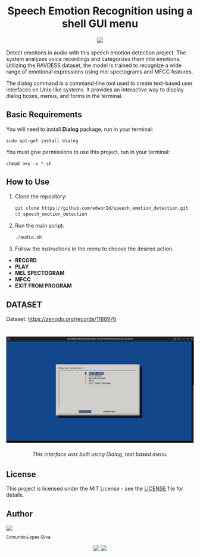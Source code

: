 <h1 align="center"> Speech Emotion Recognition using a shell GUI menu </h1>

<p align="center">
<img src="http://img.shields.io/static/v1?label=STATUS&message=COMPLETO&color=GREEN&style=for-the-badge"/>
</p>

Detect emotions in audio with this speech emotion detection project. The system analyzes voice recordings and categorizes them into emotions. Utilizing the RAVDESS dataset, the model is trained to recognize a wide range of emotional expressions using mel spectograms and MFCC features.

The dialog command is a command-line tool used to create text-based user interfaces on Unix-like systems. It provides an interactive way to display dialog boxes, menus, and forms in the terminal.

## Basic Requirements

You will need to install **Dialog** package, run in your terminal:

```
sudo apt-get install dialog
```

You must give permissions to use this project, run in your terminal:

```
chmod a+x -v *.sh
```

## How to Use

1. Clone the repository:

    ```bash
    git clone https://github.com/edworId/speech_emotion_detection.git
    cd speech_emotion_detection
    ```

2. Run the main script:

    ```bash
    ./audio.sh
    ```

3. Follow the instructions in the menu to choose the desired action.

  - **RECORD**
  - **PLAY**
  - **MEL SPECTOGRAM**
  - **MFCC**
  - **EXIT FROM PROGRAM**

## DATASET

Dataset: https://zenodo.org/records/1188976

<h1 align="center">  </h1>
<p align="center">
<img width="900", img src="https://raw.githubusercontent.com/edworId/speech_emotion_detection/main/menu_audio.png"/>
</p>

<h6 align="center">This interface was built using Dialog, text based menu. </h6>

## License

This project is licensed under the MIT License - see the [LICENSE](LICENSE) file for details.


<h2> Author </h2>

[<img src="https://avatars.githubusercontent.com/u/110691832?s=400&u=e671447386d38975c165bff78b715ea80549c069&v=4" width=115><br><sub>Edmundo Lopes Silva</sub>](https://github.com/edworId)  

<p align="center">
<img src="https://img.shields.io/badge/Python-14354C?style=for-the-badge&logo=python&logoColor=white"/>
<img src="https://img.shields.io/badge/Shell-009000?style=for-the-badge&logo=&logoColor=green"/>
</p>
